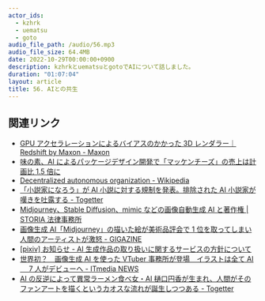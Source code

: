 ```yaml
---
actor_ids:
  - kzhrk
  - uematsu
  - goto
audio_file_path: /audio/56.mp3
audio_file_size: 64.4MB
date: 2022-10-29T00:00:00+0900
description: kzhrkとuematsuとgotoでAIについて話しました。
duration: "01:07:04"
layout: article
title: 56. AIとの共生
---
```


<!-- prettier-ignore-start -->

## 関連リンク

- [GPU アクセラレーションによるバイアスのかかった 3D レンダラー｜ Redshift by Maxon - Maxon](https://www.maxon.net/ja/redshift)
- [味の素、AI によるパッケージデザイン開発で「マッケンチーズ」の売上は計画比 1.5 倍に](https://ledge.ai/packaging_design/)
- [Decentralized autonomous organization - Wikipedia](https://en.wikipedia.org/wiki/Decentralized_autonomous_organization)
- [「小説家になろう」が AI 小説に対する規制を発表。排除された AI 小説家が嘆きを吐露する - Togetter](https://togetter.com/li/1960841)
- [Midjourney、Stable Diffusion、mimic などの画像自動生成 AI と著作権 \| STORIA 法律事務所](https://storialaw.jp/blog/8820)
- [画像生成 AI「Midjourney」の描いた絵が美術品評会で 1 位を取ってしまい人間のアーティストが激怒 - GIGAZINE](https://gigazine.net/news/20220901-midjourney-win-fine-arts-competition/)
- [[pixiv] お知らせ - AI 生成作品の取り扱いに関するサービスの方針について](https://www.pixiv.net/info.php?id=8710)
- [世界初？　画像生成 AI を使った VTuber 事務所が登場　イラストは全て AI 　 7 人がデビューへ - ITmedia NEWS](https://www.itmedia.co.jp/news/articles/2210/27/news128.html?utm_source=pocket_mylist)
- [AI の反逆によって異常ラーメン食べ女・AI 樋口円香が生まれ、人間がそのファンアートを描くというカオスな流れが誕生しつつある - Togetter](https://togetter.com/li/1960967)
<!-- prettier-ignore-end -->
